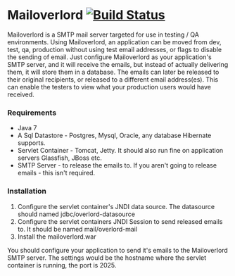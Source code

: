 # Mailoverlord [![Build Status](https://travis-ci.org/skrall/mailoverlord.png?branch=master)](https://travis-ci.org/skrall/mailoverlord)

Mailoverlord is a SMTP mail server targeted for use in testing / QA environments.  Using Mailoverlord,
an application can be moved from dev, test, qa, production without using test email addresses,
or flags to disable the sending of email.  Just configure Mailoverlord as your application's SMTP server,
and it will receive the emails, but instead of actually delivering them, it will store them in a database.  The emails
 can later be released to their original recipients, or released to a different email address(es).  This can enable
 the testers to view what your production users would have received.

### Requirements

* Java 7
* A Sql Datastore - Postgres, Mysql, Oracle, any database Hibernate supports.
* Servlet Container - Tomcat, Jetty.  It should also run fine on application servers Glassfish, JBoss etc.
* SMTP Server - to release the emails to.  If you aren't going to release emails - this isn't required.

### Installation

1. Configure the servlet container's JNDI data source.  The datasource should named jdbc/overlord-datasource
2. Configure the servlet containers JNDI Session to send released emails to.  It should be named mail/overlord-mail
3. Install the mailoverlord.war

You should configure your application to send it's emails to the Mailoverlord SMTP server.  The settings would be the
 hostname where the servlet container is running, the port is 2025.
